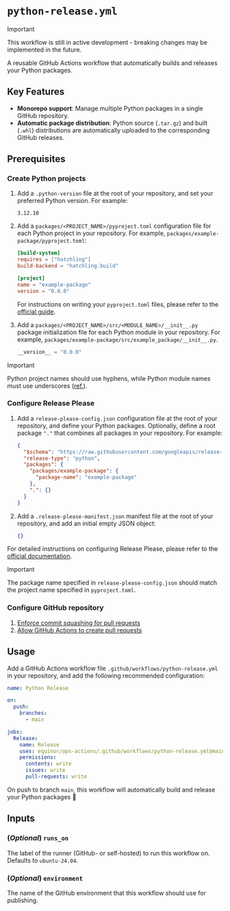 # `python-release.yml`

> [!IMPORTANT]
> This workflow is still in active development - breaking changes may be implemented in the future.

A reusable GitHub Actions workflow that automatically builds and releases your Python packages.

## Key Features

- **Monorepo support**: Manage multiple Python packages in a single GitHub repository.
- **Automatic package distribution**: Python source (`.tar.gz`) and built (`.whl`) distributions are automatically uploaded to the corresponding GitHub releases.

## Prerequisites

### Create Python projects

1. Add a `.python-version` file at the root of your repository, and set your preferred Python version. For example:

    ```plaintext
    3.12.10
    ```

1. Add a `packages/<PROJECT_NAME>/pyproject.toml` configuration file for each Python project in your repository. For example, `packages/example-package/pyproject.toml`:

    ```toml
    [build-system]
    requires = ["hatchling"]
    build-backend = "hatchling.build"

    [project]
    name = "example-package"
    version = "0.0.0"
    ```

    For instructions on writing your `pyproject.toml` files, please refer to the [official guide](https://packaging.python.org/en/latest/guides/writing-pyproject-toml/).

1. Add a `packages/<PROJECT_NAME>/src/<MODULE_NAME>/__init__.py` package initialization file for each Python module in your repository. For example, `packages/example-package/src/example_package/__init__.py`.

    ```python
    __version__ = "0.0.0"
    ```

> [!IMPORTANT]
> Python project names should use hyphens, while Python module names must use underscores ([ref.](https://packaging.python.org/en/latest/discussions/distribution-package-vs-import-package/#how-do-distribution-package-names-and-import-package-names-compare)).

### Configure Release Please

1. Add a `release-please-config.json` configuration file at the root of your repository, and define your Python packages. Optionally, define a root package `"."` that combines all packages in your repository. For example:

    ```json
    {
      "$schema": "https://raw.githubusercontent.com/googleapis/release-please/main/schemas/config.json",
      "release-type": "python",
      "packages": {
        "packages/example-package": {
          "package-name": "example-package"
        },
        ".": {}
      }
    }
    ```

1. Add a `.release-please-manifest.json` manifest file at the root of your repository, and add an initial empty JSON object:

    ```json
    {}
    ```

For detailed instructions on configuring Release Please, please refer to the [official documentation](https://github.com/googleapis/release-please/blob/main/docs/manifest-releaser.md).

> [!IMPORTANT]
> The package name specified in `release-please-config.json` should match the project name specified in `pyproject.toml`.

### Configure GitHub repository

1. [Enforce commit squashing for pull requests](https://docs.github.com/en/repositories/configuring-branches-and-merges-in-your-repository/configuring-pull-request-merges/configuring-commit-squashing-for-pull-requests)
1. [Allow GitHub Actions to create pull requests](https://docs.github.com/en/repositories/managing-your-repositorys-settings-and-features/enabling-features-for-your-repository/managing-github-actions-settings-for-a-repository#preventing-github-actions-from-creating-or-approving-pull-requests)

## Usage

Add a GitHub Actions workflow file `.github/workflows/python-release.yml` in your repository, and add the following recommended configuration:

```yaml
name: Python Release

on:
  push:
    branches:
      - main

jobs:
  Release:
    name: Release
    uses: equinor/ops-actions/.github/workflows/python-release.yml@main
    permissions:
      contents: write
      issues: write
      pull-requests: write

```

On push to branch `main`, this workflow will automatically build and release your Python packages 🚀

## Inputs

### (*Optional*) `runs_on`

The label of the runner (GitHub- or self-hosted) to run this workflow on. Defaults to `ubuntu-24.04`.

### (*Optional*) `environment`

The name of the GitHub environment that this workflow should use for publishing.
